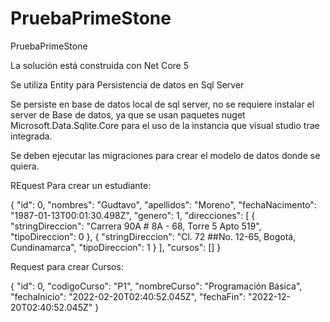 # PruebaPrimeStone
 PruebaPrimeStone
 
 La solución está construida con Net Core 5
 
 Se utiliza Entity para Persistencia de datos en Sql Server
 
 Se persiste en base de datos local de sql server, no se requiere instalar el server de Base de datos, ya que se usan paquetes nuget  Microsoft.Data.Sqlite.Core
 para el uso de la instancia que visual studio trae integrada.
 
 Se deben ejecutar las migraciones para crear el modelo de datos donde se quiera.
 
 REquest Para crear un estudiante:
 
 {
  "id": 0,
  "nombres": "Gudtavo",
  "apellidos": "Moreno",
  "fechaNacimento": "1987-01-13T00:01:30.498Z",
  "genero": 1,
  "direcciones": [
    {
      "stringDireccion": "Carrera 90A # 8A - 68, Torre 5 Apto 519",
      "tipoDireccion": 0
    },
	{
      "stringDireccion": "Cl. 72 ##No. 12-65, Bogotá, Cundinamarca",
      "tipoDireccion": 1
    }
  ],
  "cursos": []
}


Request para crear Cursos:

{
  "id": 0,
  "codigoCurso": "P1",
  "nombreCurso": "Programación Básica",
  "fechaInicio": "2022-02-20T02:40:52.045Z",
  "fechaFin": "2022-12-20T02:40:52.045Z"
}
 
